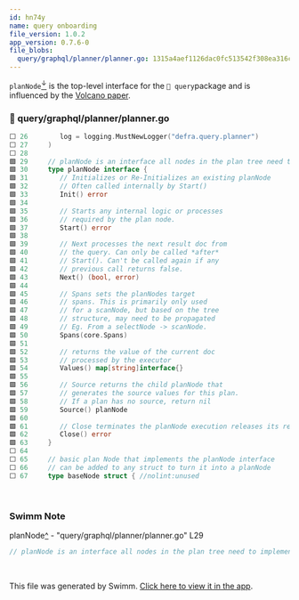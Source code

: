 ```yaml
---
id: hn74y
name: query onboarding
file_version: 1.0.2
app_version: 0.7.6-0
file_blobs:
  query/graphql/planner/planner.go: 1315a4aef1126dac0fc513542f308ea316cfde9a
---
```


`planNode`[<sup id="1pGEcQ">↓</sup>](#f-1pGEcQ) is the top-level interface for the `📄 query`package and is influenced by the [Volcano paper](https://paperhub.s3.amazonaws.com/dace52a42c07f7f8348b08dc2b186061.pdf).
<!-- NOTE-swimm-snippet: the lines below link your snippet to Swimm -->
### 📄 query/graphql/planner/planner.go
```go
⬜ 26     	log = logging.MustNewLogger("defra.query.planner")
⬜ 27     )
⬜ 28     
🟩 29     // planNode is an interface all nodes in the plan tree need to implement
🟩 30     type planNode interface {
🟩 31     	// Initializes or Re-Initializes an existing planNode
🟩 32     	// Often called internally by Start()
🟩 33     	Init() error
🟩 34     
🟩 35     	// Starts any internal logic or processes
🟩 36     	// required by the plan node.
🟩 37     	Start() error
🟩 38     
🟩 39     	// Next processes the next result doc from
🟩 40     	// the query. Can only be called *after*
🟩 41     	// Start(). Can't be called again if any
🟩 42     	// previous call returns false.
🟩 43     	Next() (bool, error)
🟩 44     
🟩 45     	// Spans sets the planNodes target
🟩 46     	// spans. This is primarily only used
🟩 47     	// for a scanNode, but based on the tree
🟩 48     	// structure, may need to be propagated
🟩 49     	// Eg. From a selectNode -> scanNode.
🟩 50     	Spans(core.Spans)
🟩 51     
🟩 52     	// returns the value of the current doc
🟩 53     	// processed by the executor
🟩 54     	Values() map[string]interface{}
🟩 55     
🟩 56     	// Source returns the child planNode that
🟩 57     	// generates the source values for this plan.
🟩 58     	// If a plan has no source, return nil
🟩 59     	Source() planNode
🟩 60     
🟩 61     	// Close terminates the planNode execution releases its resources.
🟩 62     	Close() error
🟩 63     }
⬜ 64     
⬜ 65     // basic plan Node that implements the planNode interface
⬜ 66     // can be added to any struct to turn it into a planNode
⬜ 67     type baseNode struct { //nolint:unused
```

<br/>

<!-- THIS IS AN AUTOGENERATED SECTION. DO NOT EDIT THIS SECTION DIRECTLY -->
### Swimm Note

<span id="f-1pGEcQ">planNode</span>[^](#1pGEcQ) - "query/graphql/planner/planner.go" L29
```go
// planNode is an interface all nodes in the plan tree need to implement
```

<br/>

This file was generated by Swimm. [Click here to view it in the app](https://app.swimm.io/repos/Z2l0aHViJTNBJTNBZGVmcmFkYiUzQSUzQXNvdXJjZW5ldHdvcms=/docs/hn74y).